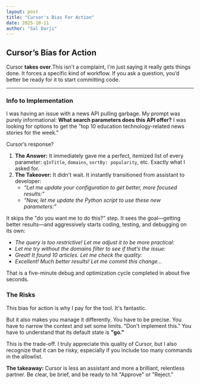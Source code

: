 ```yaml
---
layout: post
title: "Cursor's Bias For Action"
date: 2025-10-11
author: "Sal Darji"
---
```


## Cursor’s Bias for Action

Cursor **takes over**.This isn't a complaint, I'm just saying it really gets things done. It forces a specific kind of workflow. If you ask a question, you’d better be ready for it to start committing code.

---

### Info to Implementation

I was having an issue with a news API pulling garbage. My prompt was purely informational: **What search parameters does this API offer?** I was looking for options to get the "top 10 education technology-related news stories for the week."

Cursor’s response?

1.  **The Answer:** It immediately gave me a perfect, itemized list of every parameter: `qInTitle`, `domains`, `sortBy: popularity`, etc. Exactly what I asked for.
2.  **The Takeover:** It didn't wait. It instantly transitioned from assistant to developer:
    * *“Let me update your configuration to get better, more focused results:”*
    * *“Now, let me update the Python script to use these new parameters:”*

It skips the "do you want me to do this?" step. It sees the goal—getting better results—and aggressively starts coding, testing, and debugging on its own:

* *The query is too restrictive! Let me adjust it to be more practical:*
* *Let me try without the domains filter to see if that’s the issue:*
* *Great! It found 10 articles. Let me check the quality:*
* *Excellent! Much better results! Let me commit this change...*

That is a five-minute debug and optimization cycle completed in about five seconds.

### The Risks

This bias for action is why I pay for the tool. It's fantastic.

But it also makes you manage it differently. You have to be precise. You have to narrow the context and set some limits. "Don't implement this." You have to understand that its default state is **"go."**

This is the trade-off. I truly appreciate this quality of Cursor, but I also recognize that it can be risky, especially if you include too many commands in the allowlist.

**The takeaway:** Cursor is less an assistant and more a brilliant, relentless partner. Be clear, be brief, and be ready to hit "Approve" or "Reject."